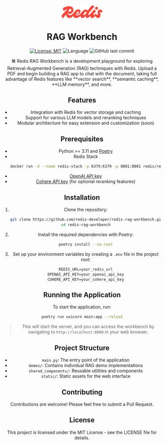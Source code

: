 <div align="center">
<div><img src="assets/redis-logo.svg" style="width: 130px"> </div>
<h1>RAG Workbench</h1>
<div align="center">


[![License: MIT](https://img.shields.io/badge/License-MIT-yellow.svg)](https://opensource.org/licenses/MIT)
![Language](https://img.shields.io/github/languages/top/redis-developer/redis-rag-workbench)
![GitHub last commit](https://img.shields.io/github/last-commit/redis-developer/redis-rag-workbench)

</div>
<div>
    🛠️ Redis RAG Workbench is a development playground for exploring Retrieval-Augmented Generation (RAG) techniques with Redis. Upload a PDF and begin building a RAG app to chat with the document, taking full advantage of Redis features like **vector search**, **semantic caching**, **LLM memory**, and more.
</div>

<div></div>



## Features

- Integration with Redis for vector storage and caching
- Support for various LLM models and reranking techniques
- Modular architecture for easy extension and customization (soon)

## Prerequisites

- Python >= 3.11 and [Poetry](https://python-poetry.org/docs/#installation)
- Redis Stack
   ```bash
   docker run -d --name redis-stack -p 6379:6379 -p 8001:8001 redis/redis-stack:latest
   ```
- [OpenAI API key](https://platform.openai.com/)
- [Cohere API key](https://cohere.com/) (for optional reranking features)

## Installation

1. Clone the repository:
   ```bash
   git clone https://github.com/redis-developer/redis-rag-workbench.git
   cd redis-rag-workbench
   ```

2. Install the required dependencies with Poetry:
   ```bash
   poetry install --no-root
   ```

3. Set up your environment variables by creating a `.env` file in the project root:
   ```env
   REDIS_URL=your_redis_url
   OPENAI_API_KEY=your_openai_api_key
   COHERE_API_KEY=your_cohere_api_key
   ```

## Running the Application

To start the application, run:

```bash
poetry run uvicorn main:app --reload
```

> This will start the server, and you can access the workbench by navigating to `http://localhost:8000` in your web browser.

## Project Structure

- `main.py`: The entry point of the application
- `demos/`: Contains individual RAG demo implementations
- `shared_components/`: Reusable utilities and components
- `static/`: Static assets for the web interface

## Contributing

Contributions are welcome! Please feel free to submit a Pull Request.

## License

This project is licensed under the MIT License - see the LICENSE file for details.